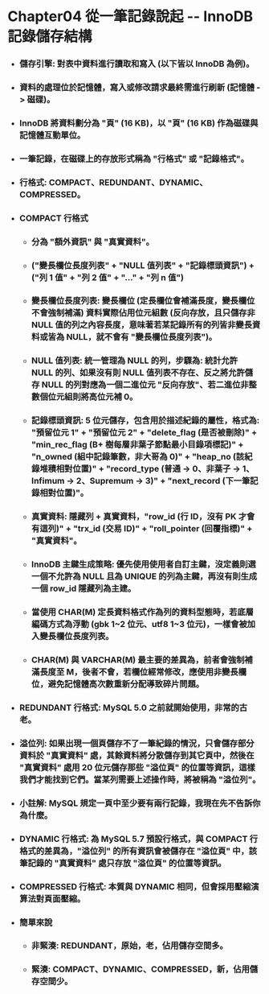 Chapter04 從一筆記錄說起 -- InnoDB 記錄儲存結構
=====
* ### 儲存引擎: 對表中資料進行讀取和寫入 (以下皆以 InnoDB 為例)。
* ### 資料的處理位於記憶體，寫入或修改請求最終需進行刷新 (記憶體 -> 磁碟)。
* ### InnoDB 將資料劃分為 "頁" (16 KB)，以 "頁" (16 KB) 作為磁碟與記憶體互動單位。
* ### 一筆記錄，在磁碟上的存放形式稱為 "行格式" 或 "記錄格式"。
* ### 行格式: COMPACT、REDUNDANT、DYNAMIC、COMPRESSED。
* ### COMPACT 行格式
    * ### 分為 "額外資訊" 與 "真實資料"。
    * ### ("變長欄位長度列表" + "NULL 值列表" + "記錄標頭資訊") + ("列 1 值" + "列 2 值" + "..." + "列 n 值")
    * ### 變長欄位長度列表: 變長欄位 (定長欄位會補滿長度，變長欄位不會強制補滿) 資料實際佔用位元組數 (反向存放，且只儲存非 NULL 值的列之內容長度，意味著若某記錄所有的列皆非變長資料或皆為 NULL，就不會有 "變長欄位長度列表")。
    * ### NULL 值列表: 統一管理為 NULL 的列，步驟為: 統計允許 NULL 的列、如果沒有則 NULL 值列表不存在、反之將允許儲存 NULL 的列對應為一個二進位元 "反向存放"、若二進位非整數個位元組則將高位元補 0。
    * ### 記錄標頭資訊: 5 位元儲存，包含用於描述紀錄的屬性，格式為: "預留位元 1" + "預留位元 2" + "delete_flag (是否被刪除)" + "min_rec_flag (B+ 樹每層非葉子節點最小目錄項標記)" + "n_owned (組中記錄筆數，非大哥為 0)" + "heap_no (該紀錄堆積相對位置)" + "record_type (普通 -> 0、非葉子 -> 1、Infimum -> 2、Supremum -> 3)" + "next_record (下一筆記錄相對位置)"。
    * ### 真實資料: 隱藏列 + 真實資料，"row_id (行 ID，沒有 PK 才會有這列)" + "trx_id (交易 ID)" + "roll_pointer (回覆指標)" + "真實資料"。
    * ### InnoDB 主鍵生成策略: 優先使用使用者自訂主鍵，沒定義則選一個不允許為 NULL 且為 UNIQUE 的列為主鍵，再沒有則生成一個 row_id 隱藏列為主建。
    * ### 當使用 CHAR(M) 定長資料格式作為列的資料型態時，若底層編碼方式為浮動 (gbk 1\~2 位元、utf8 1\~3 位元)，一樣會被加入變長欄位長度列表。
    * ### CHAR(M) 與 VARCHAR(M) 最主要的差異為，前者會強制補滿長度至 M，後者不會，若欄位經常修改，應使用非變長欄位，避免記憶體高次數重新分配導致碎片問題。
* ### REDUNDANT 行格式: MySQL 5.0 之前就開始使用，非常的古老。
* ### 溢位列: 如果出現一個頁儲存不了一筆紀錄的情況，只會儲存部分資料於 "真實資料" 處，其餘資料將分散儲存到其它頁中，然後在 "真實資料" 處用 20 位元儲存那些 "溢位頁" 的位置等資訊，這樣我們才能找到它們。當某列需要上述操作時，將被稱為 "溢位列"。
* ### 小註解: MySQL 規定一頁中至少要有兩行記錄，我現在先不告訴你為什麼。
* ### DYNAMIC 行格式: 為 MySQL 5.7 預設行格式，與 COMPACT 行格式的差異為，"溢位列" 的所有資訊會被儲存在 "溢位頁" 中，該筆記錄的 "真實資料" 處只存放 "溢位頁" 的位置等資訊。
* ### COMPRESSED 行格式: 本質與 DYNAMIC 相同，但會採用壓縮演算法對頁面壓縮。
* ### 簡單來說
    * ### 非緊湊: REDUNDANT，原始，老，佔用儲存空間多。
    * ### 緊湊: COMPACT、DYNAMIC、COMPRESSED，新，佔用儲存空間少。
<br />
